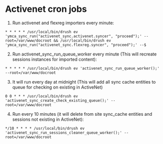 # Activenet cron jobs

1) Run activenet and flexreg importers every minute:

`* * * * * /usr/local/bin/drush ev 'ymca_sync_run("activenet_sync.activenet.syncer", "proceed");' --root=/var/www/docroot && /usr/local/bin/drush ev 'ymca_sync_run("activenet_sync.flexreg.syncer", "proceed");' --$`

2) Run activenet_sync_run_queue_worker every minute (This will recreate sessions instances for imported content):

`* * * * * /usr/local/bin/drush ev 'activenet_sync_run_queue_worker();' --root=/var/www/docroot`

3) It will run every day at midnight (This will add all sync cache entities to queue for checking on existing in ActiveNet)

`0 0 * * * /usr/local/bin/drush ev 'activenet_sync_create_check_existing_queue();' --root=/var/www/docroot`

4) Run every 10 minutes (it will delete from site sync_cache entities and sessions not existing in ActiveNet):

`*/10 * * * * /usr/local/bin/drush ev 'activenet_sync_run_sessions_cleaner_queue_worker();' --root=/var/www/docroot`
